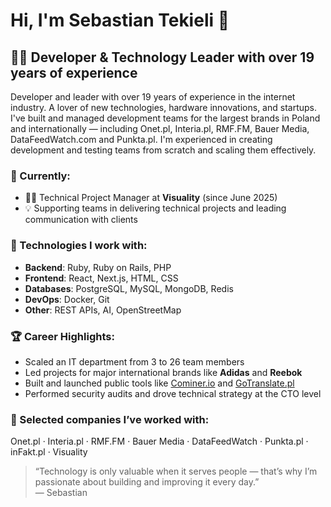 # Hi, I'm Sebastian Tekieli 👋

## 👨‍💻 Developer & Technology Leader with over 19 years of experience

Developer and leader with over 19 years of experience in the internet industry. A lover of new technologies, hardware innovations, and startups. I've built and managed development teams for the largest brands in Poland and internationally — including Onet.pl, Interia.pl, RMF.FM, Bauer Media, DataFeedWatch.com and Punkta.pl. I'm experienced in creating development and testing teams from scratch and scaling them effectively.

### 🚀 Currently:
- 👨‍💼 Technical Project Manager at **Visuality** (since June 2025)
- 💡 Supporting teams in delivering technical projects and leading communication with clients

### 🧠 Technologies I work with:
- **Backend**: Ruby, Ruby on Rails, PHP
- **Frontend**: React, Next.js, HTML, CSS
- **Databases**: PostgreSQL, MySQL, MongoDB, Redis
- **DevOps**: Docker, Git
- **Other**: REST APIs, AI, OpenStreetMap

### 🏆 Career Highlights:
- Scaled an IT department from 3 to 26 team members
- Led projects for major international brands like **Adidas** and **Reebok**
- Built and launched public tools like [Cominer.io](https://cominer.io) and [GoTranslate.pl](https://gotranslate.pl)
- Performed security audits and drove technical strategy at the CTO level

### 🏢 Selected companies I’ve worked with:
Onet.pl · Interia.pl · RMF.FM · Bauer Media · DataFeedWatch · Punkta.pl · inFakt.pl · Visuality


> “Technology is only valuable when it serves people — that’s why I’m passionate about building and improving it every day.”  
> — Sebastian
